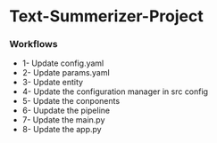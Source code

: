 # Text-Summerizer-Project

### Workflows

- 1- Update config.yaml
- 2- Update params.yaml
- 3- Update entity
- 4- Update the configuration manager in src config
- 5- Update the conponents
- 6- Uupdate the pipeline
- 7- Update the main.py
- 8- Update the app.py